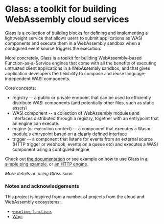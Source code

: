 # Glass: a toolkit for building WebAssembly cloud services

Glass is a collection of building blocks for defining and implementing a
lightweight service that allows users to submit applications as WASI components
and execute them in a WebAssembly sandbox when a configured event source
triggers the execution.

More concretely, Glass is a toolkit for building WebAssembly-based
Function-as-a-Service engines that come with all the benefits of executing
untrusted client applications in a WebAssembly sandbox, and that gives
application developers the flexibility to compose and reuse language-independent
WASI components.

Core concepts:

- registry -- a public or private endpoint that can be used to efficiently
  distribute WASI components (and potentially other files, such as static
  assets)
- WASI component -- a collection of WebAssembly modules and interfaces
  distributed through a registry, together with an entrypoint that an engine can
  execute.
- engine (or execution context) -- a component that executes a Wasm module's
  entrypoint based on a clearly defined interface
- trigger -- a component that listens for events from an external source (HTTP
  trigger or webhook, events on a queue etc) and executes a WASI component using
  a configured engine

Check out [the documentation](docs/readme.md) or see example on how to use Glass
in [a simple ping example](crates/ping), or [an HTTP engine](crates/http).

_More details on using Glass soon._

### Notes and acknowledgements

This project is inspired from a number of projects from the cloud and
WebAssembly ecosystems:

- [`wasmtime-functions`][wf]
- [Wagi][wagi]

[wf]: https://github.com/peterhuene/wasmtime-functions
[wagi]: https://github.com/deislabs/wagi
[wacm]: https://github.com/deislabs/wacm
